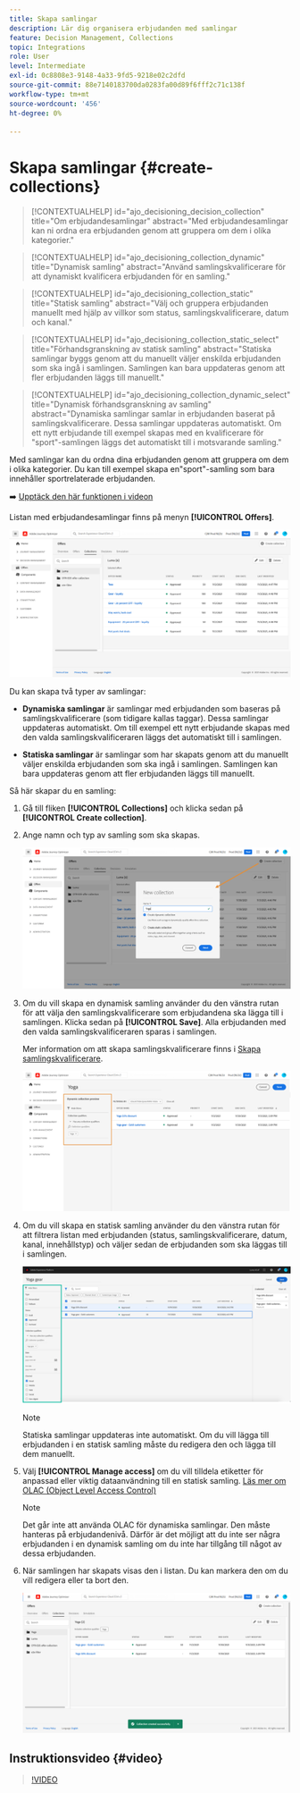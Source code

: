 ```yaml
---
title: Skapa samlingar
description: Lär dig organisera erbjudanden med samlingar
feature: Decision Management, Collections
topic: Integrations
role: User
level: Intermediate
exl-id: 0c8808e3-9148-4a33-9fd5-9218e02c2dfd
source-git-commit: 88e7140183700da0283fa00d89f6fff2c71c138f
workflow-type: tm+mt
source-wordcount: '456'
ht-degree: 0%

---
```


# Skapa samlingar {#create-collections}

>[!CONTEXTUALHELP]
>id="ajo_decisioning_decision_collection"
>title="Om erbjudandesamlingar"
>abstract="Med erbjudandesamlingar kan ni ordna era erbjudanden genom att gruppera om dem i olika kategorier."

>[!CONTEXTUALHELP]
>id="ajo_decisioning_collection_dynamic"
>title="Dynamisk samling"
>abstract="Använd samlingskvalificerare för att dynamiskt kvalificera erbjudanden för en samling."

>[!CONTEXTUALHELP]
>id="ajo_decisioning_collection_static"
>title="Statisk samling"
>abstract="Välj och gruppera erbjudanden manuellt med hjälp av villkor som status, samlingskvalificerare, datum och kanal."

>[!CONTEXTUALHELP]
>id="ajo_decisioning_collection_static_select"
>title="Förhandsgranskning av statisk samling"
>abstract="Statiska samlingar byggs genom att du manuellt väljer enskilda erbjudanden som ska ingå i samlingen. Samlingen kan bara uppdateras genom att fler erbjudanden läggs till manuellt."

>[!CONTEXTUALHELP]
>id="ajo_decisioning_collection_dynamic_select"
>title="Dynamisk förhandsgranskning av samling"
>abstract="Dynamiska samlingar samlar in erbjudanden baserat på samlingskvalificerare. Dessa samlingar uppdateras automatiskt. Om ett nytt erbjudande till exempel skapas med en kvalificerare för &quot;sport&quot;-samlingen läggs det automatiskt till i motsvarande samling."

Med samlingar kan du ordna dina erbjudanden genom att gruppera om dem i olika kategorier. Du kan till exempel skapa en&quot;sport&quot;-samling som bara innehåller sportrelaterade erbjudanden.

➡️ [Upptäck den här funktionen i videon](#video)

Listan med erbjudandesamlingar finns på menyn **[!UICONTROL Offers]**.

![](../assets/collections_list.png)

Du kan skapa två typer av samlingar:

* **Dynamiska samlingar** är samlingar med erbjudanden som baseras på samlingskvalificerare (som tidigare kallas taggar). Dessa samlingar uppdateras automatiskt. Om till exempel ett nytt erbjudande skapas med den valda samlingskvalificeraren läggs det automatiskt till i samlingen.

* **Statiska samlingar** är samlingar som har skapats genom att du manuellt väljer enskilda erbjudanden som ska ingå i samlingen. Samlingen kan bara uppdateras genom att fler erbjudanden läggs till manuellt.

Så här skapar du en samling:

1. Gå till fliken **[!UICONTROL Collections]** och klicka sedan på **[!UICONTROL Create collection]**.

1. Ange namn och typ av samling som ska skapas.

   ![](../assets/collection_create.png)

1. Om du vill skapa en dynamisk samling använder du den vänstra rutan för att välja den samlingskvalificerare som erbjudandena ska lägga till i samlingen. Klicka sedan på **[!UICONTROL Save]**. Alla erbjudanden med den valda samlingskvalificeraren sparas i samlingen.

   Mer information om att skapa samlingskvalificerare finns i [Skapa samlingskvalificerare](../offer-library/creating-tags.md).

   ![](../assets/dynamic_collection.png)

1. Om du vill skapa en statisk samling använder du den vänstra rutan för att filtrera listan med erbjudanden (status, samlingskvalificerare, datum, kanal, innehållstyp) och väljer sedan de erbjudanden som ska läggas till i samlingen.

   ![](../assets/static_collection.png)

   >[!NOTE]
   >
   >Statiska samlingar uppdateras inte automatiskt. Om du vill lägga till erbjudanden i en statisk samling måste du redigera den och lägga till dem manuellt.

1. Välj **[!UICONTROL Manage access]** om du vill tilldela etiketter för anpassad eller viktig dataanvändning till en statisk samling. [Läs mer om OLAC (Object Level Access Control)](../../administration/object-based-access.md)

   >[!NOTE]
   >
   >Det går inte att använda OLAC för dynamiska samlingar. Den måste hanteras på erbjudandenivå. Därför är det möjligt att du inte ser några erbjudanden i en dynamisk samling om du inte har tillgång till något av dessa erbjudanden.

1. När samlingen har skapats visas den i listan. Du kan markera den om du vill redigera eller ta bort den.

   ![](../assets/collection_created.png)

## Instruktionsvideo {#video}

>[!VIDEO](https://video.tv.adobe.com/v/329376?quality=12)


